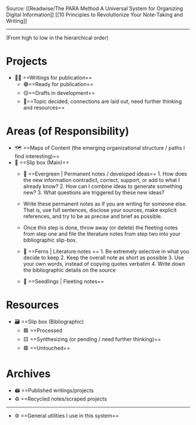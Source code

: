 Source:
[[Readwise/The PARA Method A Universal System for Organizing Digital Information]]
[[10 Principles to Revolutionize Your Note-Taking and Writing]]

---
(From high to low in the hierarchical order)
# Projects
- ✍🏼 ==Writings for publication==
	- 🟢==Ready for publication==
	- 🟡==Drafts in development==
	- 🔴==Topic decided, connections are laid out, need further thinking and resources==

# Areas (of Responsibility)
- 🗺️ ==Maps of Content (the emerging organizational structure / paths I find interesting)==
- 📝️ ==Slip box (Main)==
	- 🌲️ ==Evergreen | Permanent notes / developed ideas==
		  1. How does the new information contradict, correct, support, or add to what I already know?
		  2. How can I combine ideas to generate something new?
		  3. What questions are triggered by these new ideas? 
	- Write these permanent notes as if you are writing for someone else. That is, use full sentences, disclose your sources, make explicit references, and try to be as precise and brief as possible. 
	- Once this step is done, throw away (or delete) the fleeting notes from step one and file the literature notes from step two into your bibliographic slip-box.
	  
	- 🌿️ ==Ferns | Literature notes ==
		  1. Be extremely selective in what you decide to keep
		  2. Keep the overall note as short as possible
		  3. Use your own words, instead of copying quotes verbatim
		  4. Write down the bibliographic details on the source
	
	- 🌱️ ==Seedlings | Fleeting notes==

# Resources
- 🗃 ==Slip box (Bibliographic)
	- 🟩 ==Processed
	- 🟨 ==Synthesizing (or pending / need further thinking)==
	- 🟥 ==Untouched==

# Archives
- 🖨 ==Published writings/projects
- ♻ ==Recycled notes/scraped projects

---
- ⚙️ ==General utilities I use in this system==
